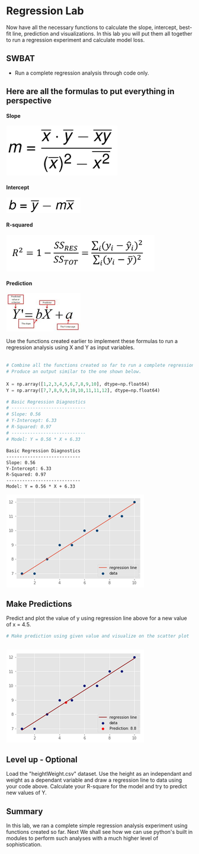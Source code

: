 
# Regression Lab

Now have all the necessary functions to calculate the slope, intercept, best-fit line, prediction and visualizations. In this lab you will put them all together to run a regression experiment and calculate model loss. 

## SWBAT

* Run a complete regression analysis through code only. 

## Here are all the formulas to put everything in perspective

#### Slope
<img src="m.png" width = 300>

#### Intercept 
<img src="b.png" width = 200>

#### R-squared
<img src="r2.png" width = 400>

#### Prediction
![](pred.jpg)


Use the functions created earlier to implement these formulas to run a regression analysis using X and Y as input variables. 


```python

# Combine all the functions created so far to run a complete regression experiment. 
# Produce an output similar to the one shown below. 

X = np.array([1,2,3,4,5,6,7,8,9,10], dtype=np.float64)
Y = np.array([7,7,8,9,9,10,10,11,11,12], dtype=np.float64)

```


```python
# Basic Regression Diagnostics
# ----------------------------
# Slope: 0.56
# Y-Intercept: 6.33
# R-Squared: 0.97
# ----------------------------
# Model: Y = 0.56 * X + 6.33
```

    Basic Regression Diagnostics
    ----------------------------
    Slope: 0.56
    Y-Intercept: 6.33
    R-Squared: 0.97
    ----------------------------
    Model: Y = 0.56 * X + 6.33



![png](index_files/index_3_1.png)


## Make Predictions

Predict and plot the value of y using regression line above for a new value of x = 4.5.


```python
# Make prediction using given value and visualize on the scatter plot

```


```python

```


![png](index_files/index_6_0.png)


## Level up - Optional 
Load the "heightWeight.csv" dataset. Use the height as an independant and weight as a dependant variable and draw a regression line to data using your code above. Calculate your R-square for the model and try to predict new values of Y. 

## Summary

In this lab, we ran a complete simple regression analysis experiment using functions created so far. Next We shall see how we can use python's built in modules to perform such analyses with a much higher level of sophistication. 
